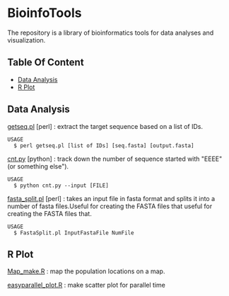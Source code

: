 # BioinfoTools
The repository is a library of bioinformatics tools for data analyses and visualization.

## Table Of Content

  - [Data Analysis](#data-analysis)
  - [R Plot](#r-plot)

## Data Analysis


[getseq.pl](getseq.pl) [perl] : extract the target sequence based on a list of IDs. 
```
USAGE
  $ perl getseq.pl [list of IDs] [seq.fasta] [output.fasta]
```


[cnt.py](cnt.py) [python] : track down the number of sequence started with "EEEE" (or something else"). 
```
USAGE
  $ python cnt.py --input [FILE]
```

[fasta_split.pl](fasta_split.pl) [perl] : takes an input file in fasta format and splits it into a number of fasta files.Useful for creating the FASTA files that useful for creating the FASTA files that.
```
USAGE
  $ FastaSplit.pl InputFastaFile NumFile
```


## R Plot 

[Map_make.R](Map_make.R) : map the population locations on a map.

[easyparallel_plot.R](easyparallel_plot.R) : make scatter plot for parallel time
